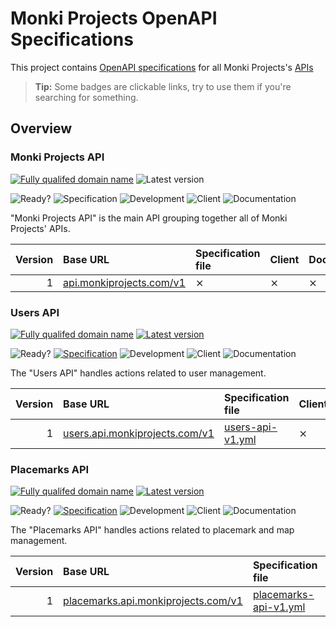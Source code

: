 # Monki Projects OpenAPI Specifications

This project contains [OpenAPI specifications](https://swagger.io/specification/)
for all Monki Projects's [APIs](https://en.wikipedia.org/wiki/API)

> **Tip:** Some badges are clickable links, try to use them if you're searching for something.

## Overview

### Monki Projects API

[![Fully qualifed domain name](https://img.shields.io/badge/base-api.monkiprojects.com-informational)](https://api.monkiprojects.com)
![Latest version](https://img.shields.io/badge/latest-x.x.x-inactive)

![Ready?](https://img.shields.io/badge/ready%3F-NO-critical)
![Specification](https://img.shields.io/badge/specification-TODO-critical)
![Development](https://img.shields.io/badge/development-TODO-critical)
![Client](https://img.shields.io/badge/client-TODO-critical)
![Documentation](https://img.shields.io/badge/documentation-TODO-critical)

"Monki Projects API" is the main API grouping together all of Monki Projects' APIs.

| Version | Base URL | Specification file | Client | Documentation |
| ------: | :------- | :----------------- | :----- | :------------ |
| 1       | [api.monkiprojects.com/v1](https://api.monkiprojects.com/v1) | ⨯ | ⨯ | ⨯ |

### Users API

[![Fully qualifed domain name](https://img.shields.io/badge/base-users.api.monkiprojects.com-informational)](https://users.api.monkiprojects.com)
[![Latest version](https://img.shields.io/badge/latest-1.0.0-informational)](https://users.api.monkiprojects.com/v1)

![Ready?](https://img.shields.io/badge/ready%3F-NO-critical)
[![Specification](https://img.shields.io/badge/specification-WIP-important)](./users-api-v1.yml)
![Development](https://img.shields.io/badge/development-TODO-critical)
![Client](https://img.shields.io/badge/client-TODO-critical)
![Documentation](https://img.shields.io/badge/documentation-TODO-critical)

The "Users API" handles actions related to user management.

| Version | Base URL | Specification file | Client | Documentation |
| ------: | :------- | :----------------- | :----- | :------------ |
| 1       | [users.api.monkiprojects.com/v1](https://users.api.monkiprojects.com/v1) | [users-api-v1.yml](./users-api-v1.yml) | ⨯ | ⨯ |

### Placemarks API

[![Fully qualifed domain name](https://img.shields.io/badge/base-placemarks.api.monkiprojects.com-informational)](https://placemarks.api.monkiprojects.com)
[![Latest version](https://img.shields.io/badge/latest-1.0.0-informational)](https://placemarks.api.monkiprojects.com/v1)

![Ready?](https://img.shields.io/badge/ready%3F-NO-critical)
[![Specification](https://img.shields.io/badge/specification-WIP-important)](./placemarks-api-v1.yml)
![Development](https://img.shields.io/badge/development-TODO-critical)
![Client](https://img.shields.io/badge/client-TODO-critical)
![Documentation](https://img.shields.io/badge/documentation-TODO-critical)

The "Placemarks API" handles actions related to placemark and map management.

| Version | Base URL | Specification file | Client | Documentation |
| ------: | :------- | :----------------- | :----- | :------------ |
| 1       | [placemarks.api.monkiprojects.com/v1](https://placemarks.api.monkiprojects.com/v1) | [placemarks-api-v1.yml](./placemarks-api-v1.yml) | ⨯ | ⨯ |
